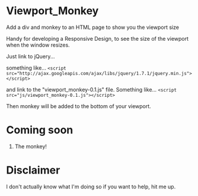 Viewport_Monkey
===============

Add a div and monkey to an HTML page to show you the viewport size

Handy for developing a Responsive Design, to see the size of the viewport when the window resizes.

Just link to jQuery... 

something like...
`<script src="http://ajax.googleapis.com/ajax/libs/jquery/1.7.1/jquery.min.js"></script>`

and link to the "viewport_monkey-0.1.js" file. Something like...
`<script src="js/viewport_monkey-0.1.js"></script>`

Then monkey will be added to the bottom of your viewport.

Coming soon
===========

1. The monkey!

Disclaimer
==========

I don't actually know what I'm doing so if you want to help, hit me up. 